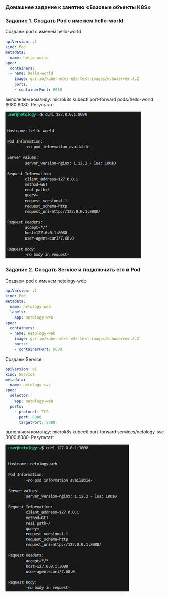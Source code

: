 ### Домашнее задание к занятию «Базовые объекты K8S»
### Задание 1. Создать Pod с именем hello-world
Создаем pod с именем hello-world
```yaml
apiVersion: v1
kind: Pod
metadata:
  name: hello-world
spec:
  containers:
  - name: hello-world
    image: gcr.io/kubernetes-e2e-test-images/echoserver:2.2
    ports:
    - containerPort: 8080
```
выполняем команду: microk8s kubectl port-forward pods/hello-world 8080:8080. Результат:

![image](https://github.com/EremeevAN/base-object-K8s/blob/main/images/2.png)

### Задание 2. Создать Service и подключить его к Pod

Создаем pod с именем netology-web
```yaml
apiVersion: v1
kind: Pod
metadata:
  name: netology-web
  labels:
    app: netology-web
spec:
  containers:
  - name: netology-web
    image: gcr.io/kubernetes-e2e-test-images/echoserver:2.2
    ports:
    - containerPort: 8080
```

Создаем Service

```yaml
apiVersion: v1
kind: Service
metadata:
  name: netology-svc
spec:
  selector:
    app: netology-web
  ports:
    - protocol: TCP
      port: 8080
      targetPort: 8080
```

выполняем команду: microk8s kubectl port-forward services/netology-svc 3000:8080. Результат:


![image](https://github.com/EremeevAN/base-object-K8s/blob/main/images/1.png)
